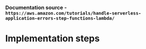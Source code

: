 ### Documentation source - `https://aws.amazon.com/tutorials/handle-serverless-application-errors-step-functions-lambda/`

# Implementation steps
